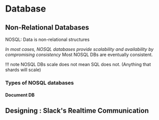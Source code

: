 # Database


## Non-Relational Databases

NOSQL: Data is non-relational structures

*In most cases, NOSQL databases provide scalability and availability by compromising consistency*
Most NOSQL DBs are eventually consistent.

!!! note
    NOSQL DBs scale does not mean SQL does not. (Anything that shards will scale)

### Types of NOSQL databases

#### Document DB





## Designing : Slack's Realtime Communication

